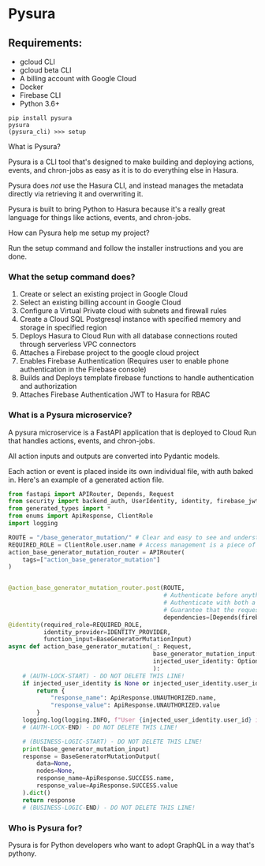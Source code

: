 # Pysura

## Requirements:

- gcloud CLI
- gcloud beta CLI
- A billing account with Google Cloud
- Docker
- Firebase CLI
- Python 3.6+

```commandline
pip install pysura
pysura
(pysura_cli) >>> setup
```

What is Pysura?

Pysura is a CLI tool that's designed to make building and deploying actions, events, and chron-jobs as 
easy as it is to do everything else in Hasura.

Pysura does *not* use the Hasura CLI, and instead manages the metadata directly via retrieving it and overwriting it.

Pysura is built to bring Python to Hasura because it's a really great language for things like actions, events, and
chron-jobs. 

How can Pysura help me setup my project?

Run the setup command and follow the installer instructions and you are done.

### What the setup command does?

1. Create or select an existing project in Google Cloud
2. Select an existing billing account in Google Cloud
3. Configure a Virtual Private cloud with subnets and firewall rules
4. Create a Cloud SQL Postgresql instance with specified memory and storage in specified region
5. Deploys Hasura to Cloud Run with all database connections routed through serverless VPC connectors
6. Attaches a Firebase project to the google cloud project
7. Enables Firebase Authentication (Requires user to enable phone authentication in the Firebase console)
8. Builds and Deploys template firebase functions to handle authentication and authorization
9. Attaches Firebase Authentication JWT to Hasura for RBAC

### What is a Pysura microservice?

A pysura microservice is a FastAPI application that is deployed to Cloud Run that 
handles actions, events, and chron-jobs. 

All action inputs and outputs are converted into Pydantic models.

Each action or event is placed inside its own individual file, with auth baked in.
Here's an example of a generated action file.

```python
from fastapi import APIRouter, Depends, Request
from security import backend_auth, UserIdentity, identity, firebase_jwt_auth, IDENTITY_PROVIDER
from generated_types import *
from enums import ApiResponse, ClientRole
import logging

ROUTE = "/base_generator_mutation/" # Clear and easy to see and understand the route
REQUIRED_ROLE = ClientRole.user.name # Access management is a piece of cake
action_base_generator_mutation_router = APIRouter(
    tags=["action_base_generator_mutation"]
)


@action_base_generator_mutation_router.post(ROUTE,
                                            # Authenticate before anything touches the business logic
                                            # Authenticate with both a user identity, AND a backend secret.
                                            # Guarantee that the request came from your app.
                                            dependencies=[Depends(firebase_jwt_auth), Depends(backend_auth)])
@identity(required_role=REQUIRED_ROLE,
          identity_provider=IDENTITY_PROVIDER,
          function_input=BaseGeneratorMutationInput)
async def action_base_generator_mutation(_: Request,
                                         base_generator_mutation_input: Optional[BaseGeneratorMutationInput] = None,
                                         injected_user_identity: Optional[UserIdentity] = None
                                         ):
    # (AUTH-LOCK-START) - DO NOT DELETE THIS LINE!
    if injected_user_identity is None or injected_user_identity.user_id is None:
        return {
            "response_name": ApiResponse.UNAUTHORIZED.name,
            "response_value": ApiResponse.UNAUTHORIZED.value
        }
    logging.log(logging.INFO, f"User {injected_user_identity.user_id} is authorized to access {ROUTE}")
    # (AUTH-LOCK-END) - DO NOT DELETE THIS LINE!

    # (BUSINESS-LOGIC-START) - DO NOT DELETE THIS LINE!
    print(base_generator_mutation_input)
    response = BaseGeneratorMutationOutput(
        data=None,
        nodes=None,
        response_name=ApiResponse.SUCCESS.name,
        response_value=ApiResponse.SUCCESS.value
    ).dict()
    return response
    # (BUSINESS-LOGIC-END) - DO NOT DELETE THIS LINE!

```

### Who is Pysura for?

Pysura is for Python developers who want to adopt GraphQL in a way that's pythony.
